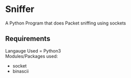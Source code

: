 # Sniffer
A Python Program that does Packet sniffing using sockets
## Requirements
Langauge Used = Python3<br />
Modules/Packages used:
* socket
* binascii